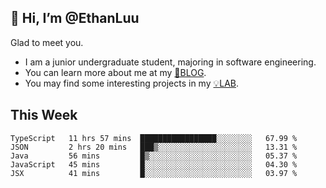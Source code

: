 ## 👋 Hi, I’m @EthanLuu

Glad to meet you.

- I am a junior undergraduate student, majoring in software engineering.
- You can learn more about me at my [📝BLOG](https://blog.ethanloo.top).
- You may find some interesting projects in my [💡LAB](https://lab.ethanloo.top).

## This Week
<!--START_SECTION:waka-->
```text
TypeScript   11 hrs 57 mins  █████████████████░░░░░░░░   67.99 % 
JSON         2 hrs 20 mins   ███▒░░░░░░░░░░░░░░░░░░░░░   13.31 % 
Java         56 mins         █▒░░░░░░░░░░░░░░░░░░░░░░░   05.37 % 
JavaScript   45 mins         █░░░░░░░░░░░░░░░░░░░░░░░░   04.30 % 
JSX          41 mins         █░░░░░░░░░░░░░░░░░░░░░░░░   03.97 % 
```
<!--END_SECTION:waka-->
